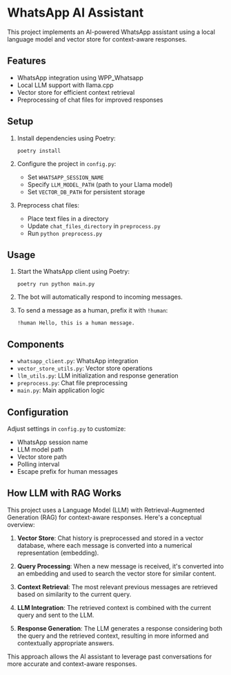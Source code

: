 # WhatsApp AI Assistant

This project implements an AI-powered WhatsApp assistant using a local language model and vector store for context-aware responses.

## Features

- WhatsApp integration using WPP_Whatsapp
- Local LLM support with llama.cpp
- Vector store for efficient context retrieval
- Preprocessing of chat files for improved responses

## Setup

1. Install dependencies using Poetry:
   ```
   poetry install
   ```

2. Configure the project in `config.py`:
   - Set `WHATSAPP_SESSION_NAME`
   - Specify `LLM_MODEL_PATH` (path to your Llama model)
   - Set `VECTOR_DB_PATH` for persistent storage

3. Preprocess chat files:
   - Place text files in a directory
   - Update `chat_files_directory` in `preprocess.py`
   - Run `python preprocess.py`

## Usage

1. Start the WhatsApp client using Poetry:
   ```
   poetry run python main.py
   ```

2. The bot will automatically respond to incoming messages.

3. To send a message as a human, prefix it with `!human`:
   ```
   !human Hello, this is a human message.
   ```

## Components

- `whatsapp_client.py`: WhatsApp integration
- `vector_store_utils.py`: Vector store operations
- `llm_utils.py`: LLM initialization and response generation
- `preprocess.py`: Chat file preprocessing
- `main.py`: Main application logic

## Configuration

Adjust settings in `config.py` to customize:
- WhatsApp session name
- LLM model path
- Vector store path
- Polling interval
- Escape prefix for human messages

## How LLM with RAG Works

This project uses a Language Model (LLM) with Retrieval-Augmented Generation (RAG) for context-aware responses. Here's a conceptual overview:

1. **Vector Store**: Chat history is preprocessed and stored in a vector database, where each message is converted into a numerical representation (embedding).

2. **Query Processing**: When a new message is received, it's converted into an embedding and used to search the vector store for similar content.

3. **Context Retrieval**: The most relevant previous messages are retrieved based on similarity to the current query.

4. **LLM Integration**: The retrieved context is combined with the current query and sent to the LLM.

5. **Response Generation**: The LLM generates a response considering both the query and the retrieved context, resulting in more informed and contextually appropriate answers.

This approach allows the AI assistant to leverage past conversations for more accurate and context-aware responses.
